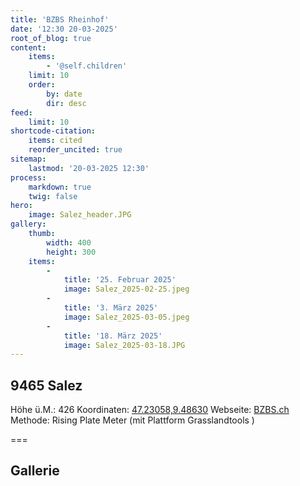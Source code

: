 ```yaml
---
title: 'BZBS Rheinhof'
date: '12:30 20-03-2025'
root_of_blog: true
content:
    items:
        - '@self.children'
    limit: 10
    order:
        by: date
        dir: desc
feed:
    limit: 10
shortcode-citation:
    items: cited
    reorder_uncited: true
sitemap:
    lastmod: '20-03-2025 12:30'
process:
    markdown: true
    twig: false
hero:
    image: Salez_header.JPG
gallery:
    thumb:
        width: 400
        height: 300
    items:
        -
            title: '25. Februar 2025'
            image: Salez_2025-02-25.jpeg
        -
            title: '3. März 2025'
            image: Salez_2025-03-05.jpeg
        -
            title: '18. März 2025'
            image: Salez_2025-03-18.JPG
---
```


## 9465 Salez
Höhe ü.M.: 426
Koordinaten: [47.23058,9.48630](https://map.geo.admin.ch/?swisssearch=47.23058,9.48630)
Webseite: [BZBS.ch](https://www.bzbs.ch/weiterbildung/landwirtschaft)
Methode: Rising Plate Meter (mit Plattform Grasslandtools )

===

## Gallerie